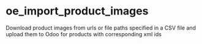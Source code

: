 oe_import_product_images
========================

Download product images from urls or file paths specified in a CSV file and upload them to Odoo for products with corresponding xml ids
